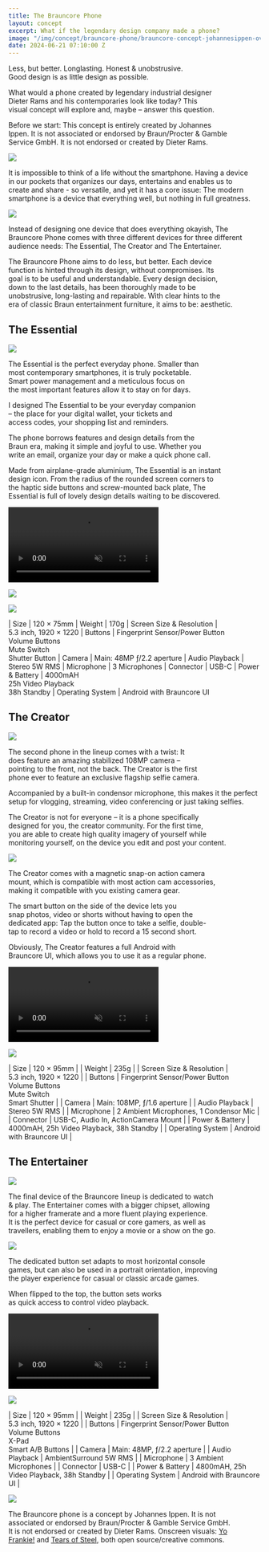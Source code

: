```yaml
---
title: The Brauncore Phone
layout: concept
excerpt: What if the legendary design company made a phone? 
image: "/img/concept/brauncore-phone/brauncore-concept-johannesippen-overview.jpg"
date: 2024-06-21 07:10:00 Z
---
```


<span class="intro">Less, but better. Longlasting. Honest & unobstrusive. Good design is as little design as possible.</span>

What would a phone created by legendary industrial designer Dieter Rams and his contemporaries look like today? This visual concept will explore and, maybe – answer this question.

Before we start: This concept is entirely created by Johannes Ippen. It is not associated or endorsed by Braun/Procter & Gamble Service GmbH. It is not endorsed or created by Dieter&nbsp;Rams.

![](/img/concept/brauncore-phone/brauncore-concept-johannesippen-overview.jpg)


It is impossible to think of a life without the smartphone. Having a device in our pockets that organizes our days, entertains and enables us to create and share - so versatile, and yet it has a core issue: The modern smartphone is a device that everything well, but nothing in full greatness.

![](/img/concept/brauncore-phone/brauncore-concept-johannesippen-inspiration.jpg)

Instead of designing one device that does everything okayish, The Brauncore Phone comes with three different devices for three different audience needs: The Essential, The Creator and The Entertainer.

The Brauncore Phone aims to do less, but better. Each device function is hinted through its design, without compromises. Its goal is to be useful and understandable. Every design decision, down to the last details, has been thoroughly made to be unobstrusive, long-lasting and repairable. With clear hints to the era of classic Braun entertainment furniture, it aims to be: aesthetic.

## The Essential

![](/img/concept/brauncore-phone/brauncore-concept-johannesippen-essential.jpg)


The Essential is the perfect everyday phone. Smaller than most contemporary smartphones, it is truly pocketable. Smart power management and a meticulous focus on the most important features allow it to stay on for days.

I designed The Essential to be your everyday companion – the place for your digital wallet, your tickets and access codes, your shopping list and reminders. 

The phone borrows features and design details from the Braun era, making it simple and joyful to use. Whether you write an email, organize your day or make a quick phone call.

Made from airplane-grade aluminium, The Essential is an instant design icon. From the radius of the rounded screen corners to the haptic side buttons and screw-mounted back plate, The Essential is full of lovely design details waiting to be discovered.

<video muted loop autoplay>
	<source src="/img/concept/brauncore-phone/brauncore-concept-johannesippen-essential-uses.webm" type="video/webm">
	<source src="/img/concept/brauncore-phone/brauncore-concept-johannesippen-essential-uses.mp4" type="video/mp4">
	<img src="/img/concept/brauncore-phone/brauncore-concept-johannesippen-essential-uses.jpg">
</video>

![](/img/concept/brauncore-phone/brauncore-concept-johannesippen-essential-size.jpg)

![](/img/concept/brauncore-phone/brauncore-concept-johannesippen-essential-tech.jpg)

| Size | 120 &times; 75mm 
| Weight | 170g
| Screen Size & Resolution | 5.3 inch, 1920 &times; 1220
| Buttons | Fingerprint Sensor/Power Button<br> Volume Buttons<br> Mute Switch<br> Shutter Button
| Camera | Main: 48MP ƒ/2.2 aperture
| Audio Playback | Stereo 5W RMS 
| Microphone | 3 Microphones
| Connector | USB-C
| Power & Battery | 4000mAH<br> 25h Video Playback<br> 38h Standby
| Operating System | Android with Brauncore UI

## The Creator

![](/img/concept/brauncore-phone/brauncore-concept-johannesippen-creator.jpg)

The second phone in the lineup comes with a twist: It does feature an amazing stabilized 108MP camera – pointing to the front, not the back. The Creator is the first phone ever to feature an exclusive flagship selfie camera. 

Accompanied by a built-in condensor microphone, this makes it the perfect setup for vlogging, streaming, video conferencing or just taking selfies.

The Creator is not for everyone – it is a phone specifically designed for you, the creator community. For the first time, you are able to create high quality imagery of yourself while monitoring yourself, on the device you edit and post your content.

![](/img/concept/brauncore-phone/brauncore-concept-johannesippen-creator-detail.jpg)

The Creator comes with a magnetic snap-on action camera mount, which is compatible with most action cam accessories, making it compatible with you existing camera gear.

The smart button on the side of the device lets you snap photos, video or shorts without having to open the dedicated app: Tap the button once to take a selfie, double-tap to record a video or hold to record a 15 second short.

Obviously, The Creator features a full Android with Brauncore UI, which allows you to use it as a regular phone.

<video muted loop autoplay>
	<source src="/img/concept/brauncore-phone/brauncore-concept-johannesippen-creator-use.webm" type="video/webm">
	<source src="/img/concept/brauncore-phone/brauncore-concept-johannesippen-creator-use.mp4" type="video/mp4">
	<img src="/img/concept/brauncore-phone/brauncore-concept-johannesippen-creator-use.jpg">
</video>


![](/img/concept/brauncore-phone/brauncore-concept-johannesippen-creator-tech.jpg)

| Size | 120 &times; 95mm |
| Weight | 235g |
| Screen Size & Resolution | 5.3 inch, 1920 &times; 1220 |
| Buttons | Fingerprint Sensor/Power Button<br> Volume Buttons<br> Mute Switch<br> Smart Shutter |
| Camera | Main: 108MP, ƒ/1.6 aperture |
| Audio Playback | Stereo 5W RMS  |
| Microphone | 2 Ambient Microphones, 1 Condensor Mic |
| Connector | USB-C, Audio In, ActionCamera Mount |
| Power & Battery | 4000mAH, 25h Video Playback, 38h Standby |
| Operating System | Android with Brauncore UI |

## The Entertainer

![](/img/concept/brauncore-phone/brauncore-concept-johannesippen-entertainer.jpg)

The final device of the Brauncore lineup is dedicated to watch & play. The Entertainer comes with a bigger chipset, allowing for a higher framerate and a more fluent playing experience. It is the perfect device for casual or core gamers, as well as travellers, enabling them to enjoy a movie or a show on the go. 

![](/img/concept/brauncore-phone/brauncore-concept-johannesippen-entertainer-detail.jpg)

The dedicated button set adapts to most horizontal console games, but can also be used in a portrait orientation, improving the player experience for casual or classic arcade games.

When flipped to the top, the button sets works as quick access to control video playback.

<video muted loop autoplay>
	<source src="/img/concept/brauncore-phone/brauncore-concept-johannesippen-entertainer-use.webm" type="video/webm">
	<source src="/img/concept/brauncore-phone/brauncore-concept-johannesippen-entertainer-use.mp4" type="video/mp4">
	<img src="/img/concept/brauncore-phone/brauncore-concept-johannesippen-entertainer-use.jpg">
</video>

![](/img/concept/brauncore-phone/brauncore-concept-johannesippen-entertainer-tech.jpg)

| Size | 120 &times; 95mm |
| Weight | 235g |
| Screen Size & Resolution | 5.3 inch, 1920 &times; 1220 |
| Buttons | Fingerprint Sensor/Power Button<br> Volume Buttons<br> X-Pad<br> Smart A/B Buttons |
| Camera | Main: 48MP, ƒ/2.2 aperture |
| Audio Playback | AmbientSurround 5W RMS |
| Microphone | 3 Ambient Microphones |
| Connector | USB-C |
| Power & Battery | 4800mAH, 25h Video Playback, 38h Standby |
| Operating System | Android with Brauncore UI |

![](/img/concept/brauncore-phone/brauncore-concept-johannesippen-lineup.jpg)

The Brauncore phone is a concept by Johannes Ippen. It is not associated or endorsed by Braun/Procter & Gamble Service GmbH. It is not endorsed or created by Dieter Rams. Onscreen visuals: [Yo Frankie!](https://en.wikipedia.org/wiki/Yo_Frankie!) and [Tears of Steel](https://en.wikipedia.org/wiki/Tears_of_Steel), both open source/creative commons.

<style>
  p { text-wrap: balance; }
 </style>